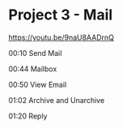 # Project 3 - Mail

https://youtu.be/9naU8AADrnQ

00:10 Send Mail

00:44 Mailbox

00:50 View Email

01:02 Archive and Unarchive

01:20 Reply
